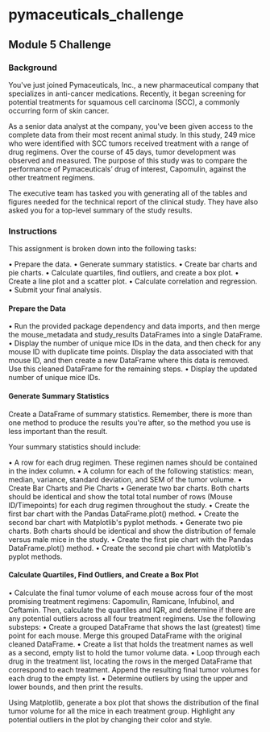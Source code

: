 # pymaceuticals_challenge
## Module 5 Challenge

### Background
You've just joined Pymaceuticals, Inc., a new pharmaceutical company that specializes in anti-cancer medications. Recently, it began screening for potential treatments for squamous cell carcinoma (SCC), a commonly occurring form of skin cancer.

As a senior data analyst at the company, you've been given access to the complete data from their most recent animal study. In this study, 249 mice who were identified with SCC tumors received treatment with a range of drug regimens. Over the course of 45 days, tumor development was observed and measured. The purpose of this study was to compare the performance of Pymaceuticals’ drug of interest, Capomulin, against the other treatment regimens.

The executive team has tasked you with generating all of the tables and figures needed for the technical report of the clinical study. They have also asked you for a top-level summary of the study results.

### Instructions
This assignment is broken down into the following tasks:

• Prepare the data.
• Generate summary statistics.
• Create bar charts and pie charts.
• Calculate quartiles, find outliers, and create a box plot.
• Create a line plot and a scatter plot.
• Calculate correlation and regression.
• Submit your final analysis.

#### Prepare the Data
• Run the provided package dependency and data imports, and then merge the mouse_metadata and study_results DataFrames into a single DataFrame.
• Display the number of unique mice IDs in the data, and then check for any mouse ID with duplicate time points. Display the data associated with that mouse ID, and then create a new DataFrame where this data is removed. Use this cleaned DataFrame for the remaining steps.
• Display the updated number of unique mice IDs.

#### Generate Summary Statistics
Create a DataFrame of summary statistics. Remember, there is more than one method to produce the results you're after, so the method you use is less important than the result.

Your summary statistics should include:

• A row for each drug regimen. These regimen names should be contained in the index column.
• A column for each of the following statistics: mean, median, variance, standard deviation, and SEM of the tumor volume.
• Create Bar Charts and Pie Charts
• Generate two bar charts. Both charts should be identical and show the total total number of rows (Mouse ID/Timepoints) for each drug regimen throughout the study.
• Create the first bar chart with the Pandas DataFrame.plot() method.
• Create the second bar chart with Matplotlib's pyplot methods.
• Generate two pie charts. Both charts should be identical and show the distribution of female versus male mice in the study.
• Create the first pie chart with the Pandas DataFrame.plot() method.
• Create the second pie chart with Matplotlib's pyplot methods.

#### Calculate Quartiles, Find Outliers, and Create a Box Plot
• Calculate the final tumor volume of each mouse across four of the most promising treatment regimens: Capomulin, Ramicane, Infubinol, and Ceftamin. Then, calculate the quartiles and IQR, and determine if there are any potential outliers across all four treatment regimens. Use the following substeps:
  • Create a grouped DataFrame that shows the last (greatest) time point for each mouse. Merge this grouped DataFrame with the original cleaned DataFrame.
  • Create a list that holds the treatment names as well as a second, empty list to hold the tumor volume data.
  • Loop through each drug in the treatment list, locating the rows in the merged DataFrame that correspond to each treatment. Append the resulting final tumor volumes for each drug to the empty list.
  • Determine outliers by using the upper and lower bounds, and then print the results.

Using Matplotlib, generate a box plot that shows the distribution of the final tumor volume for all the mice in each treatment group. Highlight any potential outliers in the plot by changing their color and style.
